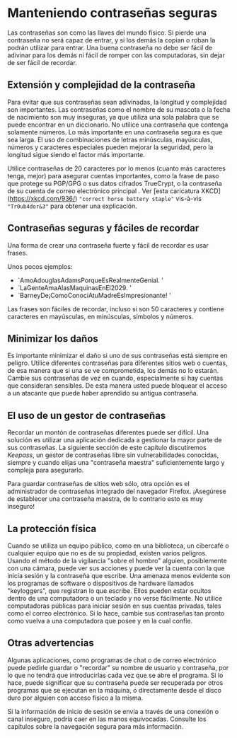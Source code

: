 Manteniendo contraseñas seguras
===============================

Las contraseñas son como las llaves del mundo físico. Si pierde una contraseña no será capaz de entrar, y si los demás la copian o roban la podrán utilizar para entrar. Una buena contraseña no debe ser fácil de adivinar para los demás ni fácil de romper con las computadoras, sin dejar de ser fácil de recordar.

Extensión y complejidad de la contraseña
----------------------------------------

Para evitar que sus contraseñas sean adivinadas, la longitud y complejidad son importantes. Las contraseñas como el nombre de su mascota o la fecha de nacimiento son muy inseguras, ya que utiliza una sola palabra que se puede encontrar en un diccionario. No utilice una contraseña que contenga solamente números. Lo más importante en una contraseña segura es que sea larga. El uso de combinaciones de letras minúsculas, mayúsculas, números y caracteres especiales pueden mejorar la seguridad, pero la longitud sigue siendo el factor más importante.

Utilice contraseñas de 20 caracteres por lo menos (cuanto más caracteres tenga, mejor) para asegurar cuentas importantes, como la frase de paso que protege su PGP/GPG o sus datos cifrados TrueCrypt, o la contraseña de su cuenta de correo electrónico principal . Ver [esta caricatura XKCD] (https://xkcd.com/936/) `"correct horse battery staple"` vis-à-vis `"Tr0ub4dor&3"` para obtener una explicación.

Contraseñas seguras y fáciles de recordar
-----------------------------------------

Una forma de crear una contraseña fuerte y fácil de recordar es usar frases.

Unos pocos ejemplos:

 * `AmoAdouglasAdamsPorqueEsRealmenteGenial. '
 * `LaGenteAmaAlasMaquinasEnEl2029. '
 * `BarneyDe¡ComoConociAtuMadreEsImpresionante! '

Las frases son fáciles de recordar, incluso si son 50 caracteres y contiene caracteres en mayúsculas, en minúsculas, símbolos y números.

Minimizar los daños
-------------------

Es importante minimizar el daño si uno de sus contraseñas está siempre en peligro. Utilice diferentes contraseñas para diferentes sitios web o cuentas, de esa manera que si una se ve comprometida, los demás no lo estarán. Cambie sus contraseñas de vez en cuando, especialmente si hay cuentas que consideran sensibles. De esta manera usted puede bloquear el acceso a un atacante que puede haber aprendido su antigua contraseña.

El uso de un gestor de contraseñas
----------------------------------

Recordar un montón de contraseñas diferentes puede ser difícil. Una solución es utilizar una aplicación dedicada a gestionar la mayor parte de sus contraseñas. La siguiente sección de este capítulo discutiremos *Keepass*, un gestor de contraseñas libre sin vulnerabilidades conocidas, siempre y cuando elijas una "contraseña maestra" suficientemente largo y compleja para asegurarlo.

Para guardar contraseñas de sitios web sólo, otra opción es el administrador de contraseñas integrado del navegador Firefox. ¡Asegúrese de establecer una contraseña maestra, de lo contrario esto es muy inseguro!

La protección física
--------------------

Cuando se utiliza un equipo público, como en una biblioteca, un cibercafé o cualquier equipo que no es de su propiedad, existen varios peligros. Usando el método de la vigilancia "sobre el hombro" alguien, posiblemente con una cámara, puede ver sus acciones y puede ver la cuenta con la que inicia sesión y la contraseña que escribe. Una amenaza menos evidente son los programas de software o dispositivos de hardware llamados "keyloggers", que registran lo que escribe. Ellos pueden estar ocultos dentro de una computadora o un teclado y no verse fácilmente. No utilice computadoras públicas para iniciar sesión en sus cuentas privadas, tales como el correo electrónico. Si lo hace, cambie sus contraseñas tan pronto como vuelva a una computadora que posee y en la cual confíe.

Otras advertencias
------------------

Algunas aplicaciones, como programas de chat o de correo electrónico puede pedirle guardar o "recordar" su nombre de usuario y contraseña, por lo que no tendrá que introducirlas cada vez que se abre el programa. Si lo hace, puede significar que su contraseña puede ser recuperada por otros programas que se ejecutan en la máquina, o directamente desde el disco duro por alguien con acceso físico a la misma.

Si la información de inicio de sesión se envía a través de una conexión o canal inseguro, podría caer en las manos equivocadas. Consulte los capítulos sobre la navegación segura para más información.



